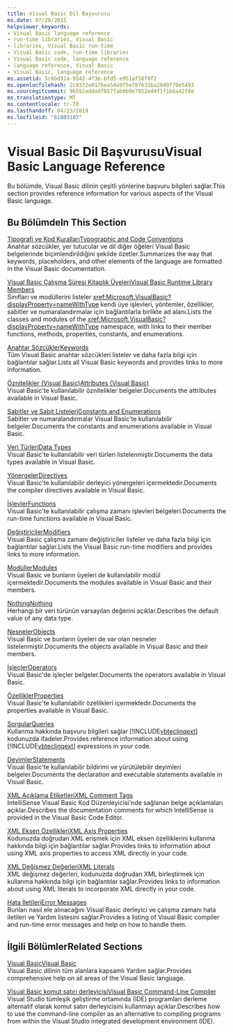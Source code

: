 ```yaml
---
title: Visual Basic Dil Başvurusu
ms.date: 07/20/2015
helpviewer_keywords:
- Visual Basic language reference
- run-time libraries, Visual Basic
- libraries, Visual Basic run-time
- Visual Basic code, run-time libraries
- Visual Basic code, language reference
- language reference, Visual Basic
- Visual Basic, language reference
ms.assetid: 5c6bd31a-9542-4f3e-bfd5-e951af58f0f2
ms.openlocfilehash: 2c0372e0176ea54a975e787631ba2849f79e5493
ms.sourcegitcommit: 9b552addadfb57fab0b9e7852ed4f1f1b8a42f8e
ms.translationtype: MT
ms.contentlocale: tr-TR
ms.lasthandoff: 04/23/2019
ms.locfileid: "61803187"
---
```

# <a name="visual-basic-language-reference"></a><span data-ttu-id="82ae3-102">Visual Basic Dil Başvurusu</span><span class="sxs-lookup"><span data-stu-id="82ae3-102">Visual Basic Language Reference</span></span>
<span data-ttu-id="82ae3-103">Bu bölümde, Visual Basic dilinin çeşitli yönlerine başvuru bilgileri sağlar.</span><span class="sxs-lookup"><span data-stu-id="82ae3-103">This section provides reference information for various aspects of the Visual Basic language.</span></span>  
  
## <a name="in-this-section"></a><span data-ttu-id="82ae3-104">Bu Bölümde</span><span class="sxs-lookup"><span data-stu-id="82ae3-104">In This Section</span></span>  
 [<span data-ttu-id="82ae3-105">Tipografi ve Kod Kuralları</span><span class="sxs-lookup"><span data-stu-id="82ae3-105">Typographic and Code Conventions</span></span>](../../visual-basic/language-reference/typographic-and-code-conventions.md)  
 <span data-ttu-id="82ae3-106">Anahtar sözcükler, yer tutucular ve dil diğer öğeleri Visual Basic belgelerinde biçimlendirildiğini şekilde özetler.</span><span class="sxs-lookup"><span data-stu-id="82ae3-106">Summarizes the way that keywords, placeholders, and other elements of the language are formatted in the Visual Basic documentation.</span></span>  
  
 [<span data-ttu-id="82ae3-107">Visual Basic Çalışma Süresi Kitaplık Üyeleri</span><span class="sxs-lookup"><span data-stu-id="82ae3-107">Visual Basic Runtime Library Members</span></span>](../../visual-basic/language-reference/runtime-library-members.md)  
 <span data-ttu-id="82ae3-108">Sınıfları ve modüllerini listeler <xref:Microsoft.VisualBasic?displayProperty=nameWithType> kendi üye işlevleri, yöntemler, özellikler, sabitler ve numaralandırmalar için bağlantılarla birlikte ad alanı.</span><span class="sxs-lookup"><span data-stu-id="82ae3-108">Lists the classes and modules of the <xref:Microsoft.VisualBasic?displayProperty=nameWithType> namespace, with links to their member functions, methods, properties, constants, and enumerations.</span></span>  
  
 [<span data-ttu-id="82ae3-109">Anahtar Sözcükler</span><span class="sxs-lookup"><span data-stu-id="82ae3-109">Keywords</span></span>](../../visual-basic/language-reference/keywords/index.md)  
 <span data-ttu-id="82ae3-110">Tüm Visual Basic anahtar sözcükleri listeler ve daha fazla bilgi için bağlantılar sağlar.</span><span class="sxs-lookup"><span data-stu-id="82ae3-110">Lists all Visual Basic keywords and provides links to more information.</span></span>  
  
 [<span data-ttu-id="82ae3-111">Öznitelikler (Visual Basic)</span><span class="sxs-lookup"><span data-stu-id="82ae3-111">Attributes (Visual Basic)</span></span>](../../visual-basic/language-reference/attributes.md)  
 <span data-ttu-id="82ae3-112">Visual Basic'te kullanılabilir öznitelikler belgeler.</span><span class="sxs-lookup"><span data-stu-id="82ae3-112">Documents the attributes available in Visual Basic.</span></span>  
  
 [<span data-ttu-id="82ae3-113">Sabitler ve Sabit Listeleri</span><span class="sxs-lookup"><span data-stu-id="82ae3-113">Constants and Enumerations</span></span>](../../visual-basic/language-reference/constants-and-enumerations.md)  
 <span data-ttu-id="82ae3-114">Sabitler ve numaralandırmalar Visual Basic'te kullanılabilir belgeler.</span><span class="sxs-lookup"><span data-stu-id="82ae3-114">Documents the constants and enumerations available in Visual Basic.</span></span>  
  
 [<span data-ttu-id="82ae3-115">Veri Türleri</span><span class="sxs-lookup"><span data-stu-id="82ae3-115">Data Types</span></span>](../../visual-basic/language-reference/data-types/index.md)  
 <span data-ttu-id="82ae3-116">Visual Basic'te kullanılabilir veri türleri listelenmiştir.</span><span class="sxs-lookup"><span data-stu-id="82ae3-116">Documents the data types available in Visual Basic.</span></span>  
  
 [<span data-ttu-id="82ae3-117">Yönergeler</span><span class="sxs-lookup"><span data-stu-id="82ae3-117">Directives</span></span>](../../visual-basic/language-reference/directives/index.md)  
 <span data-ttu-id="82ae3-118">Visual Basic'te kullanılabilir derleyici yönergeleri içermektedir.</span><span class="sxs-lookup"><span data-stu-id="82ae3-118">Documents the compiler directives available in Visual Basic.</span></span>  
  
 [<span data-ttu-id="82ae3-119">İşlevler</span><span class="sxs-lookup"><span data-stu-id="82ae3-119">Functions</span></span>](../../visual-basic/language-reference/functions/index.md)  
 <span data-ttu-id="82ae3-120">Visual Basic'te kullanılabilir çalışma zamanı işlevleri belgeleri.</span><span class="sxs-lookup"><span data-stu-id="82ae3-120">Documents the run-time functions available in Visual Basic.</span></span>  
  
 [<span data-ttu-id="82ae3-121">Değiştiriciler</span><span class="sxs-lookup"><span data-stu-id="82ae3-121">Modifiers</span></span>](../../visual-basic/language-reference/modifiers/index.md)  
 <span data-ttu-id="82ae3-122">Visual Basic çalışma zamanı değiştiriciler listeler ve daha fazla bilgi için bağlantılar sağlar.</span><span class="sxs-lookup"><span data-stu-id="82ae3-122">Lists the Visual Basic run-time modifiers and provides links to more information.</span></span>  
  
 [<span data-ttu-id="82ae3-123">Modüller</span><span class="sxs-lookup"><span data-stu-id="82ae3-123">Modules</span></span>](../../visual-basic/language-reference/modules.md)  
 <span data-ttu-id="82ae3-124">Visual Basic ve bunların üyeleri de kullanılabilir modül içermektedir.</span><span class="sxs-lookup"><span data-stu-id="82ae3-124">Documents the modules available in Visual Basic and their members.</span></span>  
  
 [<span data-ttu-id="82ae3-125">Nothing</span><span class="sxs-lookup"><span data-stu-id="82ae3-125">Nothing</span></span>](../../visual-basic/language-reference/nothing.md)  
 <span data-ttu-id="82ae3-126">Herhangi bir veri türünün varsayılan değerini açıklar.</span><span class="sxs-lookup"><span data-stu-id="82ae3-126">Describes the default value of any data type.</span></span>  
  
 [<span data-ttu-id="82ae3-127">Nesneler</span><span class="sxs-lookup"><span data-stu-id="82ae3-127">Objects</span></span>](../../visual-basic/language-reference/objects/index.md)  
 <span data-ttu-id="82ae3-128">Visual Basic ve bunların üyeleri de var olan nesneler listelenmiştir.</span><span class="sxs-lookup"><span data-stu-id="82ae3-128">Documents the objects available in Visual Basic and their members.</span></span>  
  
 [<span data-ttu-id="82ae3-129">İşleçler</span><span class="sxs-lookup"><span data-stu-id="82ae3-129">Operators</span></span>](../../visual-basic/language-reference/operators/index.md)  
 <span data-ttu-id="82ae3-130">Visual Basic'de işleçler belgeler.</span><span class="sxs-lookup"><span data-stu-id="82ae3-130">Documents the operators available in Visual Basic.</span></span>  
  
 [<span data-ttu-id="82ae3-131">Özellikler</span><span class="sxs-lookup"><span data-stu-id="82ae3-131">Properties</span></span>](../../visual-basic/language-reference/properties.md)  
 <span data-ttu-id="82ae3-132">Visual Basic'te kullanılabilir özellikleri içermektedir.</span><span class="sxs-lookup"><span data-stu-id="82ae3-132">Documents the properties available in Visual Basic.</span></span>  
  
 [<span data-ttu-id="82ae3-133">Sorgular</span><span class="sxs-lookup"><span data-stu-id="82ae3-133">Queries</span></span>](../../visual-basic/language-reference/queries/index.md)  
 <span data-ttu-id="82ae3-134">Kullanma hakkında başvuru bilgileri sağlar [!INCLUDE[vbteclinqext](~/includes/vbteclinqext-md.md)] kodunuzda ifadeler.</span><span class="sxs-lookup"><span data-stu-id="82ae3-134">Provides reference information about using [!INCLUDE[vbteclinqext](~/includes/vbteclinqext-md.md)] expressions in your code.</span></span>  
  
 [<span data-ttu-id="82ae3-135">Deyimler</span><span class="sxs-lookup"><span data-stu-id="82ae3-135">Statements</span></span>](../../visual-basic/language-reference/statements/index.md)  
 <span data-ttu-id="82ae3-136">Visual Basic'te kullanılabilir bildirimi ve yürütülebilir deyimleri belgeler.</span><span class="sxs-lookup"><span data-stu-id="82ae3-136">Documents the declaration and executable statements available in Visual Basic.</span></span>  
  
 [<span data-ttu-id="82ae3-137">XML Açıklama Etiketleri</span><span class="sxs-lookup"><span data-stu-id="82ae3-137">XML Comment Tags</span></span>](../../visual-basic/language-reference/xmldoc/index.md)  
 <span data-ttu-id="82ae3-138">IntelliSense Visual Basic Kod Düzenleyicisi'nde sağlanan belge açıklamaları açıklar.</span><span class="sxs-lookup"><span data-stu-id="82ae3-138">Describes the documentation comments for which IntelliSense is provided in the Visual Basic Code Editor.</span></span>  
  
 [<span data-ttu-id="82ae3-139">XML Eksen Özellikleri</span><span class="sxs-lookup"><span data-stu-id="82ae3-139">XML Axis Properties</span></span>](../../visual-basic/language-reference/xml-axis/index.md)  
 <span data-ttu-id="82ae3-140">Kodunuzda doğrudan XML erişmek için XML eksen özelliklerini kullanma hakkında bilgi için bağlantılar sağlar.</span><span class="sxs-lookup"><span data-stu-id="82ae3-140">Provides links to information about using XML axis properties to access XML directly in your code.</span></span>  
  
 [<span data-ttu-id="82ae3-141">XML Değişmez Değerleri</span><span class="sxs-lookup"><span data-stu-id="82ae3-141">XML Literals</span></span>](../../visual-basic/language-reference/xml-literals/index.md)  
 <span data-ttu-id="82ae3-142">XML değişmez değerleri, kodunuzda doğrudan XML birleştirmek için kullanma hakkında bilgi için bağlantılar sağlar.</span><span class="sxs-lookup"><span data-stu-id="82ae3-142">Provides links to information about using XML literals to incorporate XML directly in your code.</span></span>  
  
 [<span data-ttu-id="82ae3-143">Hata İletileri</span><span class="sxs-lookup"><span data-stu-id="82ae3-143">Error Messages</span></span>](../../visual-basic/language-reference/error-messages/index.md)  
 <span data-ttu-id="82ae3-144">Bunları nasıl ele alınacağını Visual Basic derleyici ve çalışma zamanı hata iletileri ve Yardım listesini sağlar.</span><span class="sxs-lookup"><span data-stu-id="82ae3-144">Provides a listing of Visual Basic compiler and run-time error messages and help on how to handle them.</span></span>  
  
## <a name="related-sections"></a><span data-ttu-id="82ae3-145">İlgili Bölümler</span><span class="sxs-lookup"><span data-stu-id="82ae3-145">Related Sections</span></span>  
 [<span data-ttu-id="82ae3-146">Visual Basic</span><span class="sxs-lookup"><span data-stu-id="82ae3-146">Visual Basic</span></span>](../../visual-basic/index.md)  
 <span data-ttu-id="82ae3-147">Visual Basic dilinin tüm alanlara kapsamlı Yardım sağlar.</span><span class="sxs-lookup"><span data-stu-id="82ae3-147">Provides comprehensive help on all areas of the Visual Basic language.</span></span>  
  
 [<span data-ttu-id="82ae3-148">Visual Basic komut satırı derleyicisi</span><span class="sxs-lookup"><span data-stu-id="82ae3-148">Visual Basic Command-Line Compiler</span></span>](../../visual-basic/reference/command-line-compiler/index.md)  
 <span data-ttu-id="82ae3-149">Visual Studio tümleşik geliştirme ortamında (IDE) programları derleme alternatif olarak komut satırı derleyicisini kullanmayı açıklar.</span><span class="sxs-lookup"><span data-stu-id="82ae3-149">Describes how to use the command-line compiler as an alternative to compiling programs from within the Visual Studio integrated development environment (IDE).</span></span>
